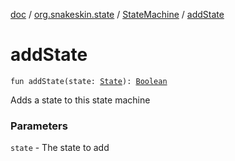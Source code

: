 [doc](../../index.md) / [org.snakeskin.state](../index.md) / [StateMachine](index.md) / [addState](./add-state.md)

# addState

`fun addState(state: `[`State`](../-state/index.md)`): `[`Boolean`](https://kotlinlang.org/api/latest/jvm/stdlib/kotlin/-boolean/index.html)

Adds a state to this state machine

### Parameters

`state` - The state to add